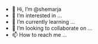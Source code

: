 - 👋 Hi, I’m @shemarja
- 👀 I’m interested in ...
- 🌱 I’m currently learning ...
- 💞️ I’m looking to collaborate on ...
- 📫 How to reach me ...

<!---
shemarja/shemarja is a ✨ special ✨ repository because its `README.md` (this file) appears on your GitHub profile.
You can click the Preview link to take a look at your changes.
--->

